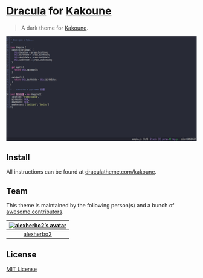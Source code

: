 # [Dracula] for [Kakoune]

[Dracula]: https://draculatheme.com
[Kakoune]: https://kakoune.org

> A dark theme for [Kakoune].

![Screenshot](./screenshot.png)

## Install

All instructions can be found at [draculatheme.com/kakoune].

[draculatheme.com/kakoune]: https://draculatheme.com/kakoune

## Team

This theme is maintained by the following person(s) and a bunch of [awesome contributors][Contributors].

[Contributors]: https://github.com/dracula/kakoune/graphs/contributors

| [![alexherbo2’s avatar]][alexherbo2] |
|:------------------------------------:|
|             [alexherbo2]             |

[alexherbo2]: https://github.com/alexherbo2
[alexherbo2’s avatar]: https://github.com/alexherbo2.png?size=100

## License

[MIT License](./LICENSE)
